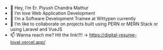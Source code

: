 - 👋 Hey, I’m Er. Piyush Chandra Mathur
- 👀 I’m love Web Application Development
- 🌱 I’m a Software Development Trainee at Wittypen currently
- 💞️ I’m like to collaborate on projects built using PERN or MERN Stack or using Laravel and VueJS
- 📫 Wanna reach me? Hit the link!!!! -> https://digital-resume-lovat.vercel.app/

<!---
PiyushMathur231/PiyushMathur231 is a ✨ special ✨ repository because its `README.md` (this file) appears on your GitHub profile.
You can click the Preview link to take a look at your changes.
--->
